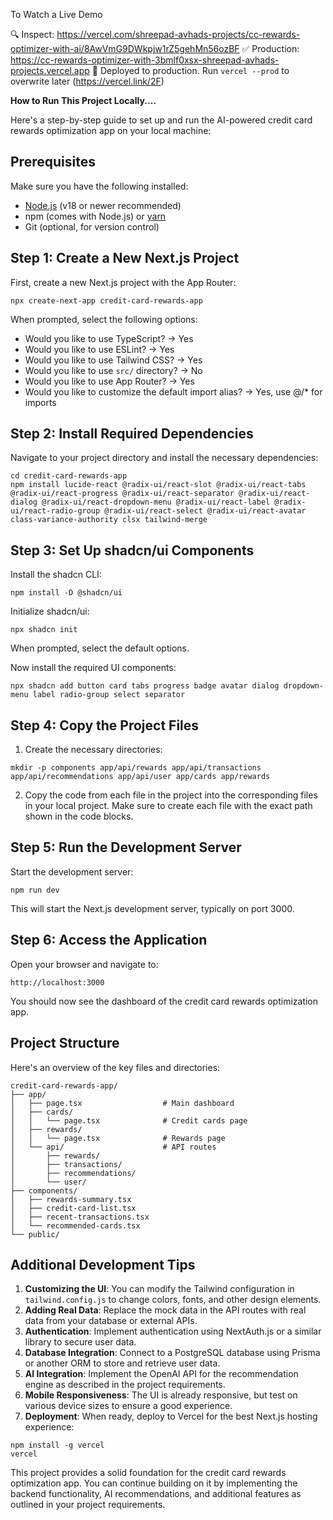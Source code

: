 To Watch a Live Demo

🔍  Inspect: https://vercel.com/shreepad-avhads-projects/cc-rewards-optimizer-with-ai/8AwVmG9DWkpjw1rZ5gehMn56ozBF
✅  Production: https://cc-rewards-optimizer-with-3bmlf0xsx-shreepad-avhads-projects.vercel.app 
📝  Deployed to production. Run `vercel --prod` to overwrite later (https://vercel.link/2F)

**How to Run This Project Locally....**

Here's a step-by-step guide to set up and run the AI-powered credit card rewards optimization app on your local machine:

## Prerequisites

Make sure you have the following installed:

- [Node.js](https://nodejs.org/) (v18 or newer recommended)
- npm (comes with Node.js) or [yarn](https://yarnpkg.com/)
- Git (optional, for version control)


## Step 1: Create a New Next.js Project

First, create a new Next.js project with the App Router:

```shellscript
npx create-next-app credit-card-rewards-app
```

When prompted, select the following options:

- Would you like to use TypeScript? → Yes
- Would you like to use ESLint? → Yes
- Would you like to use Tailwind CSS? → Yes
- Would you like to use `src/` directory? → No
- Would you like to use App Router? → Yes
- Would you like to customize the default import alias? → Yes, use @/* for imports


## Step 2: Install Required Dependencies

Navigate to your project directory and install the necessary dependencies:

```shellscript
cd credit-card-rewards-app
npm install lucide-react @radix-ui/react-slot @radix-ui/react-tabs @radix-ui/react-progress @radix-ui/react-separator @radix-ui/react-dialog @radix-ui/react-dropdown-menu @radix-ui/react-label @radix-ui/react-radio-group @radix-ui/react-select @radix-ui/react-avatar class-variance-authority clsx tailwind-merge
```

## Step 3: Set Up shadcn/ui Components

Install the shadcn CLI:

```shellscript
npm install -D @shadcn/ui
```

Initialize shadcn/ui:

```shellscript
npx shadcn init
```

When prompted, select the default options.

Now install the required UI components:

```shellscript
npx shadcn add button card tabs progress badge avatar dialog dropdown-menu label radio-group select separator
```

## Step 4: Copy the Project Files

1. Create the necessary directories:


```shellscript
mkdir -p components app/api/rewards app/api/transactions app/api/recommendations app/api/user app/cards app/rewards
```

2. Copy the code from each file in the project into the corresponding files in your local project. Make sure to create each file with the exact path shown in the code blocks.


## Step 5: Run the Development Server

Start the development server:

```shellscript
npm run dev
```

This will start the Next.js development server, typically on port 3000.

## Step 6: Access the Application

Open your browser and navigate to:

```plaintext
http://localhost:3000
```

You should now see the dashboard of the credit card rewards optimization app.

## Project Structure

Here's an overview of the key files and directories:

```plaintext
credit-card-rewards-app/
├── app/
│   ├── page.tsx                  # Main dashboard
│   ├── cards/
│   │   └── page.tsx              # Credit cards page
│   ├── rewards/
│   │   └── page.tsx              # Rewards page
│   └── api/                      # API routes
│       ├── rewards/
│       ├── transactions/
│       ├── recommendations/
│       └── user/
├── components/
│   ├── rewards-summary.tsx
│   ├── credit-card-list.tsx
│   ├── recent-transactions.tsx
│   └── recommended-cards.tsx
└── public/
```

## Additional Development Tips

1. **Customizing the UI**: You can modify the Tailwind configuration in `tailwind.config.js` to change colors, fonts, and other design elements.
2. **Adding Real Data**: Replace the mock data in the API routes with real data from your database or external APIs.
3. **Authentication**: Implement authentication using NextAuth.js or a similar library to secure user data.
4. **Database Integration**: Connect to a PostgreSQL database using Prisma or another ORM to store and retrieve user data.
5. **AI Integration**: Implement the OpenAI API for the recommendation engine as described in the project requirements.
6. **Mobile Responsiveness**: The UI is already responsive, but test on various device sizes to ensure a good experience.
7. **Deployment**: When ready, deploy to Vercel for the best Next.js hosting experience:

```shellscript
npm install -g vercel
vercel
```

This project provides a solid foundation for the credit card rewards optimization app. You can continue building on it by implementing the backend functionality, AI recommendations, and additional features as outlined in your project requirements.
